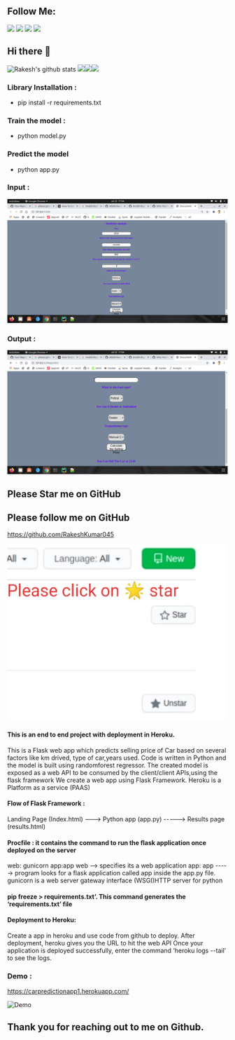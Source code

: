 ## Follow Me:

 [<img src="https://img.shields.io/badge/linkedin-%230077B5.svg?&style=for-the-badge&logo=linkedin&logoColor=white" />](https://www.linkedin.com/in/rakesh-kumar-gupta-52b77ab4/) [<img src = "https://img.shields.io/badge/kaggle-%3390FF.svg?&style=for-the-badge&logo=kaglle&logoColor=white">](https://www.kaggle.com/rakesh6184) [<img src = "https://img.shields.io/badge/twitter-3336FF.svg?&style=for-the-badge&logo=twitter&logoColor=white">](https://twitter.com/2702rakesh) [<img src="https://img.shields.io/badge/medium-%2312100E.svg?&style=for-the-badge&logo=medium&logoColor=white" />](https://medium.com/@2702rakesh)

## Hi there 👋

![Rakesh's github stats](https://github-readme-stats.vercel.app/api?username=RakeshKumar045&show_icons=true)
<img src="https://i.giphy.com/media/LMt9638dO8dftAjtco/200.webp" width="100"><img src="https://i.giphy.com/media/KzJkzjggfGN5Py6nkT/200.webp" width="100"><img src="https://i.giphy.com/media/IdyAQJVN2kVPNUrojM/200.webp" width="100">


### Library Installation :
 -  pip install -r requirements.txt 

### Train the model :
 - python model.py

### Predict the model
 - python app.py
 

### Input :
![Image input](./output_photo/input.png "epidemiological model")

### Output :
![Image output](./output_photo/output.png "epidemiological model")


## Please Star me on GitHub 
## Please follow me on GitHub
https://github.com/RakeshKumar045

![Image github](../github_follow_pic/github.png "epidemiological model")



#### This is an end to end project with deployment in Heroku.
This is a Flask web app which predicts selling price of Car based on several factors like km drived, type of car,years used.
Code is written in Python and the model is built using randomforest regressor.
The created model is exposed as a web API to be consumed by the client/client APIs,using the flask framework
We create a web app using Flask Framework.
Heroku is a Platform as a service (PAAS)
#### Flow of Flask Framework :

Landing Page (Index.html)  ---> Python app (app.py) -----> Results page (results.html)

#### Procfile : it contains the command to run the flask application once deployed on the server

  web: gunicorn app:app
 web --> specifies its a web application
 app: app   -----> program looks for a flask application called app inside the app.py file.
 gunicorn is a web server gateway interface (WSGI)HTTP server  for python 
#### pip freeze > requirements.txt’. This command generates the ‘requirements.txt’ file
#### Deployment to Heroku:

Create a app in heroku and use code from github to deploy.
After deployment, heroku gives you the URL to hit the web API
Once your application is deployed successfully, enter the command ‘heroku logs --tail’ to see the logs.


### Demo : 
https://carpredictionapp1.herokuapp.com/


![Demo](https://github.com/Keerthana2701/CarSPPredictionApp-ML-Project-with-Deployment/blob/master/Demo.PNG)


## Thank you for reaching out to me on Github. 
